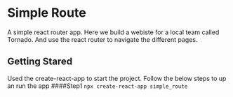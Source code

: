 # Simple Route
A simple react router app. Here we build a webiste for a local team called Tornado. And use the react router to navigate the different pages.
## Getting Stared
Used the create-react-app to start the project. Follow the below steps to up an run the app
####Step1
`npx create-react-app simple_route`
